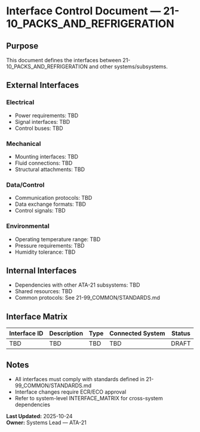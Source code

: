 # Interface Control Document — 21-10_PACKS_AND_REFRIGERATION

## Purpose
This document defines the interfaces between 21-10_PACKS_AND_REFRIGERATION and other systems/subsystems.

## External Interfaces

### Electrical
- Power requirements: TBD
- Signal interfaces: TBD
- Control buses: TBD

### Mechanical
- Mounting interfaces: TBD
- Fluid connections: TBD
- Structural attachments: TBD

### Data/Control
- Communication protocols: TBD
- Data exchange formats: TBD
- Control signals: TBD

### Environmental
- Operating temperature range: TBD
- Pressure requirements: TBD
- Humidity tolerance: TBD

## Internal Interfaces
- Dependencies with other ATA-21 subsystems: TBD
- Shared resources: TBD
- Common protocols: See 21-99_COMMON/STANDARDS.md

## Interface Matrix

| Interface ID | Description | Type | Connected System | Status |
|--------------|-------------|------|------------------|--------|
| TBD | TBD | TBD | TBD | DRAFT |

## Notes
- All interfaces must comply with standards defined in 21-99_COMMON/STANDARDS.md
- Interface changes require ECR/ECO approval
- Refer to system-level INTERFACE_MATRIX for cross-system dependencies

**Last Updated:** 2025-10-24  
**Owner:** Systems Lead — ATA-21
